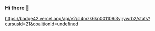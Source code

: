### Hi there 👋
https://badge42.vercel.app/api/v2/cl4mzk6kp001109i3vjrywrb2/stats?cursusId=21&coalitionId=undefined
<!--
**amenesca/amenesca** is a ✨ _special_ ✨ repository because its `README.md` (this file) appears on your GitHub profile.

Here are some ideas to get you started:

- 🔭 I’m currently working on ...
- 🌱 I’m currently learning ...
- 👯 I’m looking to collaborate on ...
- 🤔 I’m looking for help with ...
- 💬 Ask me about ...
- 📫 How to reach me: ...
- 😄 Pronouns: ...
- ⚡ Fun fact: ...
-->

